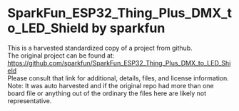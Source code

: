 
# SparkFun_ESP32_Thing_Plus_DMX_to_LED_Shield by sparkfun  
This is a harvested standardized copy of a project from github.  
The original project can be found at:  
https://github.com/sparkfun/SparkFun_ESP32_Thing_Plus_DMX_to_LED_Shield  
Please consult that link for additional, details, files, and license information.  
Note: It was auto harvested and if the original repo had more than one board file or anything out of the ordinary the files here are likely not representative.  
    